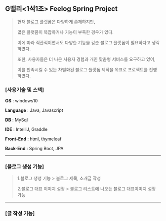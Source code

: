 ## G밸리<1석1조> Feelog Spring Project

> 현재 블로그 플랫폼은 다양하게 존재하지만,
> 
> 많은 플랫폼이 복잡하거나 기능이 부족한 경우가 있다.
> 
> 이에 따라 직관적이면서도 다양한 기능을 갖춘 블로그 플랫폼이 필요하다고 생각하였다.
> 
> 또한, 사용자들은 더 나은 사용자 경험과 개인 맞춤형 서비스를 요구하고 있어,
> 
> 이를 만족시킬 수 있는 차별화된 블로그 플랫폼 제작을 목표로 프로젝트를 진행하였다.

### [사용기술 및 스택]

**OS** : windows10

**Language** : Java, Javascript

**DB** : MySql

**IDE** : IntelliJ, Graddle

**Front-End** : html, thymeleaf

**Back-End** : Spring Boot, JPA

-----
### [블로그 생성 기능] ###
>
> 1.블로그 생성 기능 > 블로그 제목, 소개글 작성
>
> 2.블로그 대표 이미지 설정 > 블로그 리스트에 나오는 블로그 대표이미지 설정 가능
> 
----
### [글 작성 기능] ###


